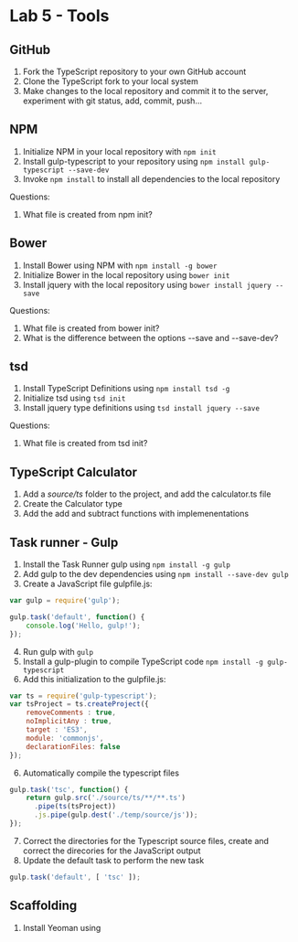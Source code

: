 # Lab 5 - Tools

## GitHub

1. Fork the TypeScript repository to your own GitHub account
2. Clone the TypeScript fork to your local system
3. Make changes to the local repository and commit it to the server, experiment with git status, add, commit, push...

## NPM

1. Initialize NPM in your local repository with `npm init`
2. Install gulp-typescript to your repository using `npm install gulp-typescript --save-dev`
3. Invoke `npm install` to install all dependencies to the local repository

Questions:

1. What file is created from npm init?

## Bower

1. Install Bower using NPM with `npm install -g bower`
2. Initialize Bower in the local repository using `bower init`
3. Install jquery with the local repository using `bower install jquery --save`

Questions:

1. What file is created from bower init?
2. What is the difference between the options --save and --save-dev?

## tsd

1. Install TypeScript Definitions using `npm install tsd -g`
2. Initialize tsd using `tsd init`
3. Install jquery type definitions using `tsd install jquery --save`

Questions:

1. What file is created from tsd init?

## TypeScript Calculator

1. Add a *source/ts* folder to the project, and add the calculator.ts file
2. Create the Calculator type
3. Add the add and subtract functions with implemenentations


## Task runner - Gulp

1. Install the Task Runner gulp using `npm install -g gulp`
2. Add gulp to the dev dependencies using `npm install --save-dev gulp`
3. Create a JavaScript file gulpfile.js:

```javascript
var gulp = require('gulp');

gulp.task('default', function() {
    console.log('Hello, gulp!');
});
```

4. Run gulp with `gulp`
5. Install a gulp-plugin to compile TypeScript code `npm install -g gulp-typescript`
6. Add this initialization to the gulpfile.js:

```javascript
var ts = require('gulp-typescript');
var tsProject = ts.createProject({
    removeComments : true,
    noImplicitAny : true,
    target : 'ES3',
    module: 'commonjs',
    declarationFiles: false
});
```

6. Automatically compile the typescript files

```javascript
gulp.task('tsc', function() {
    return gulp.src('./source/ts/**/**.ts')
      .pipe(ts(tsProject))
      .js.pipe(gulp.dest('./temp/source/js'));
});
```

7. Correct the directories for the Typescript source files, create and correct the direcories for the JavaScript output
8. Update the default task to perform the new task

```javascript
gulp.task('default', [ 'tsc' ]);
```

## Scaffolding

1. Install Yeoman using 


